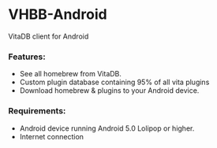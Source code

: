 # VHBB-Android
VitaDB client for Android

### Features:
- See all homebrew from VitaDB.
- Custom plugin database containing 95% of all vita plugins
- Download homebrew & plugins to your Android device.

### Requirements:
- Android device running Android 5.0 Lolipop or higher.
- Internet connection
